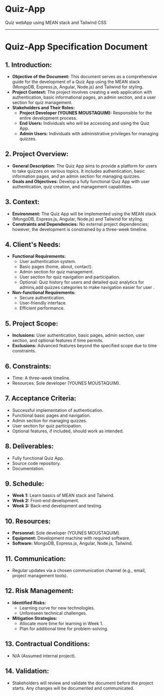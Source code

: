 # Quiz-App
 Quiz webApp using MEAN stack  and Tailwind CSS

---

# Quiz-App Specification Document

## 1. Introduction:
   - **Objective of the Document:** This document serves as a comprehensive guide for the development of a Quiz App using the MEAN stack (MongoDB, Express.js, Angular, Node.js) and Tailwind for styling.
   - **Project Context:** The project involves creating a web application with authentication, basic informational pages, an admin section, and a user section for quiz management.
   - **Stakeholders and Their Roles:**
     - **Project Developer (YOUNES MOUSTAQUIM):** Responsible for the entire development process.
     - **End Users:** Individuals who will be accessing and using the Quiz App.
     - **Admin Users:** Individuals with administrative privileges for managing quizzes.

## 2. Project Overview:
   - **General Description:** The Quiz App aims to provide a platform for users to take quizzes on various topics. It includes authentication, basic information pages, and an admin section for managing quizzes.
   - **Goals and Objectives:** Develop a fully functional Quiz App with user authentication, quiz creation, and management capabilities.

## 3. Context:
   - **Environment:** The Quiz App will be implemented using the MEAN stack (MongoDB, Express.js, Angular, Node.js) and Tailwind for styling.
   - **Constraints and Dependencies:** No external project dependencies; however, the development is constrained by a three-week timeline.

## 4. Client's Needs:
   - **Functional Requirements:**
     - User authentication system.
     - Basic pages (home, about, contact).
     - Admin section for quiz management.
     - User section for quiz navigation and participation.
     - Optional: Quiz history for users and detailed quiz analytics for admins,add quizzes categories to make navigation easier for user .
   - **Non-functional Requirements:**
     - Secure authentication.
     - User-friendly interface.
     - Efficient performance.

## 5. Project Scope:
   - **Inclusions:** User authentication, basic pages, admin section, user section, and optional features if time permits.
   - **Exclusions:** Advanced features beyond the specified scope due to time constraints.

## 6. Constraints:
   - Time: A three-week timeline.
   - Resources: Sole developer (YOUNES MOUSTAQUIM).

## 7. Acceptance Criteria:
   - Successful implementation of authentication.
   - Functional basic pages and navigation.
   - Admin section for managing quizzes.
   - User section for quiz participation.
   - Optional features, if included, should work as intended.

## 8. Deliverables:
   - Fully functional Quiz App.
   - Source code repository.
   - Documentation.

## 9. Schedule:
   - **Week 1:** Learn basics of MEAN stack and Tailwind.
   - **Week 2:** Front-end development.
   - **Week 3:** Back-end development and testing.

## 10. Resources:
   - **Personnel:** Sole developer (YOUNES MOUSTAQUIM).
   - **Equipment:** Development machine with required software.
   - **Software:** MongoDB, Express.js, Angular, Node.js, Tailwind.

## 11. Communication:
   - Regular updates via a chosen communication channel (e.g., email, project management tools).

## 12. Risk Management:
   - **Identified Risks:**
     - Learning curve for new technologies.
     - Unforeseen technical challenges.
   - **Mitigation Strategies:**
     - Allocate more time for learning in Week 1.
     - Plan for additional time for problem-solving.

## 13. Contractual Conditions:
   - N/A (Assumed internal project).

## 14. Validation:
   - Stakeholders will review and validate the document before the project starts. Any changes will be documented and communicated.
